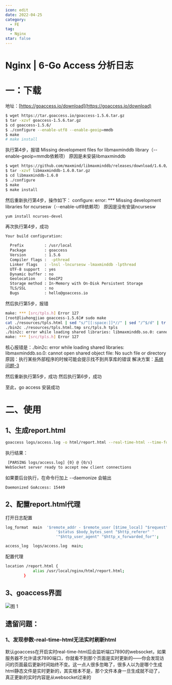 ```yaml
---
icon: edit
date: 2022-04-25
category:
  - FE
tag:
  - Nginx
star: false
---
```

# Nginx | 6-Go Access 分析日志


# 一：下载
地址：[https://goaccess.io/download](https://goaccess.io/download)
```bash
$ wget https://tar.goaccess.io/goaccess-1.5.6.tar.gz
$ tar -xzvf goaccess-1.5.6.tar.gz
$ cd goaccess-1.5.6/
$ ./configure --enable-utf8 --enable-geoip=mmdb
$ make
# make install
```
执行第4步，报错
Missing development files for libmaxminddb library（--enable-geoip=mmdb依赖项）
原因是未安装libmaxminddb
```bash
$ wget https://github.com/maxmind/libmaxminddb/releases/download/1.6.0/libmaxminddb-1.6.0.tar.gz
$ tar -xzvf libmaxminddb-1.6.0.tar.gz
$ cd libmaxminddb-1.6.0
$ ./configure
$ make
$ make install
```
然后重新执行第4步，操作如下：
configure: error: *** Missing development libraries for ncursesw（--enable-utf8依赖项）
原因是没有安装ncursesw
```bash
yum install ncurses-devel
```
再次执行第4步，成功
```bash
Your build configuration:

  Prefix         : /usr/local
  Package        : goaccess
  Version        : 1.5.6
  Compiler flags :  -pthread
  Linker flags   : -lnsl -lncursesw -lmaxminddb -lpthread  
  UTF-8 support  : yes
  Dynamic buffer : no
  Geolocation    : GeoIP2
  Storage method : In-Memory with On-Disk Persistent Storage
  TLS/SSL        : no
  Bugs           : hello@goaccess.io
```
然后执行第5步，报错
```bash
make: *** [src/tpls.h] Error 127
[root@liuhongjiao goaccess-1.5.6]# sudo make 
cat ./resources/tpls.html | sed "s/^[[:space:]]*//" | sed "/^$/d" | tr -d "\r\n" > ./resources/tpls.html.tmp
./bin2c ./resources/tpls.html.tmp src/tpls.h tpls
./bin2c: error while loading shared libraries: libmaxminddb.so.0: cannot open shared object file: No such file or directory
make: *** [src/tpls.h] Error 127
```
核心报错是：./bin2c: error while loading shared libraries: libmaxminddb.so.0: cannot open shared object file: No such file or directory
原因：执行某些外部程序的时候可能会提示找不到共享库的错误
解决方案：[系统问题-3](https://www.yuque.com/maohou/wkdvge/tqprdn)

然后重新执行第5步，成功
然后执行第6步，成功

至此，go access 安装成功

# 二、使用
## 1、生成report.html 
```bash
goaccess logs/access.log -o html/report.html --real-time-html --time-format='%H:%M:%S' --date-format='d%/%b/%Y' --log-format=COMBINED
```
执行结果：
```bash
 [PARSING logs/access.log] {0} @ {0/s}
WebSocket server ready to accept new client connections
```

如果要后台执行，在命令行加上  --daemonize  会输出

```
Daemonized GoAccess: 15449
```

## 2、配置report.html代理
打开日志配置
```bash
log_format  main  '$remote_addr - $remote_user [$time_local] "$request" '
                      '$status $body_bytes_sent "$http_referer" '
                      '"$http_user_agent" "$http_x_forwarded_for"';

access_log  logs/access.log  main;
```
配置代理
```bash
location /report.html {
            alias /usr/local/nginx/html/report.html;
        }
```
## 3、goaccess界面

![图 1](https://cdn.liuhongjiao.cn/images/2023/02/13/nginx-go-access/1676250082877.png)  

## 遗留问题：
### 1、发现参数-real-time-html无法实时刷新html
默认goaccess在开启实时real-time-html后会监听端口7890的websocket，如果服务器不允许请求7890端口，你就看不到那个页面是实时更新的——你会发现访问的页面最后更新时间始终不变。这一点人很多忽略了，很多人以为是哪个生成html静态文件是实时更新的，其实根本不是，那个文件本身一旦生成就不动了，真正更新的实时内容是从websocket过来的
[
](https://blog.csdn.net/m0_37732829/article/details/117999475)
